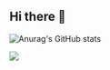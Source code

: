 ## Hi there 👋

<!--
**Kook-Dohyun/Kook-Dohyun** is a ✨ _special_ ✨ repository because its `README.md` (this file) appears on your GitHub profile.

Here are some ideas to get you started:

- 🔭 I’m currently working on ...
- 🌱 I’m currently learning ...
- 👯 I’m looking to collaborate on ...
- 🤔 I’m looking for help with ...
- 💬 Ask me about ...
- 📫 How to reach me: ...
- 😄 Pronouns: ...
- ⚡ Fun fact: ...
-->

![Anurag's GitHub stats](https://github-readme-stats.vercel.app/api?username=Kook-Dohyun&hide=contribs&show_icons=true&theme=radical&hide=issues&line_height=24&include_all_commits=True&hide_border=False,prs)


<p align="left">
  <span><a href="https://github.com/anuraghazra/github-readme-stats" target='_blank'>
    <img align="center" src="https://github-readme-stats.vercel.app/api?username=Kook-Dohyun&show_icons=true&theme=radical&hide=issues&line_height=24&include_all_commits=True&hide_border=False" />
    </a></span>
</p>
